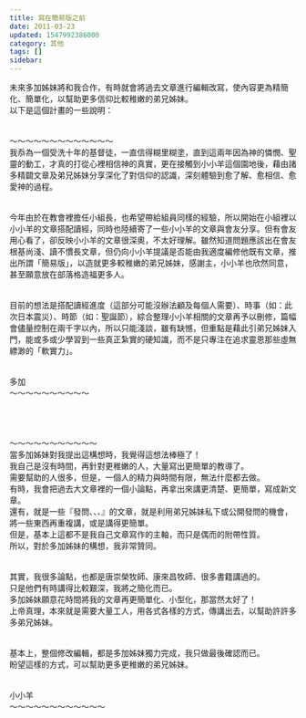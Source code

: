 ```yaml
---
title: 寫在簡易版之前
date: 2011-03-23
updated: 1547992386000
category: 其他
tags: []
sidebar: 
---
```


<p>未來多加姊妹將和我合作，有時就會將過去文章進行編輯改寫，使內容更為精簡化、簡單化，以幫助更多信仰比較稚嫩的弟兄姊妹。<!--more--><br/>以下是這個計畫的一些說明：<br/><br/><br/>～～～～～～～～～～～～～<br/>我忝為一個受洗十年的基督徒，一直信得糊里糊塗，直到這兩年因為神的憐憫、聖靈的動工，才真的打從心裡相信神的真實，更在接觸到小小羊這個園地後，藉由諸多精闢文章及弟兄姊妹分享深化了對信仰的認識，深刻體驗到愈了解、愈相信、愈愛神的過程。<br/> <br/><br/>今年由於在教會裡擔任小組長，也希望帶給組員同樣的經驗，所以開始在小組裡以小小羊的文章搭配讀經，同時也陸續寄了一些小小羊的文章與會友分享。但有會友用心看了，卻反映小小羊的文章很深奧，不太好理解。雖然知道問題應該出在會友根基尚淺、讀不慣長文章，但仍向小小羊提議是否能由我適度編修他既有文章，推出所謂「簡易版」，以造就更多較稚嫩的弟兄姊妹，感謝主，小小羊也欣然同意，甚至願意放在部落格造福更多人。<br/> <br/><br/>目前的想法是搭配讀經進度（這部分可能沒辦法顧及每個人需要）、時事（如：此次日本震災）、時節（如：聖誕節），綜合整理小小羊相關的文章再予以刪修，篇幅會儘量控制在兩千字以內，所以只能淺談，雖有缺憾，但重點是藉此引弟兄姊妹入門，能或多或少學習到一些真正紮實的硬知識，而不是只專注在追求靈恩那些虛無縹渺的「軟實力」。<br/><br/><br/>多加<br/>～～～～～～～～～～<br/><br/><br/><br/><br/>～～～～～～～～～～～<br/>當多加姊妹對我提出這構想時，我覺得這想法棒極了！<br/>我自己是沒有時間，再針對更稚嫩的人，大量寫出更簡單的教導了。<br/>需要幫助的人很多，但是，一個人的精力與時間有限，無法什麼都去做。<br/>有時，我會把過去大文章裡的一個小論點，再拿出來講更清楚、更簡單，寫成新文章。<br/>還有，就是一些『發問、、、』的文章，就是利用弟兄姊妹私下或公開發問的機會，將一些東西再重複講，或是講得更簡單。<br/>但是，基本上這都不是我自己文章寫作的主軸，而只是偶而的附帶性質。<br/>所以，對於多加姊妹的構想，我非常贊同。<br/> <br/><br/>其實，我很多論點，也都是唐崇榮牧師、康來昌牧師、很多書籍講過的。<br/>只是他們有時講得比較艱深，我將之簡化而已。<br/>多加姊妹願意花時間將我的文章再更簡單化、小型化，那當然太好了！<br/>上帝真理，本來就是需要大量工人，用各式各樣的方式，傳講出去，以幫助許許多多弟兄姊妹。<br/><br/><br/>基本上，整個修改編輯，都是多加姊妹獨力完成，我只做最後確認而已。<br/>盼望這樣的方式，可以幫助更多更稚嫩的弟兄姊妹。<br/><br/><br/>小小羊<br/>～～～～～～～～～～～～<br/>
</p>
